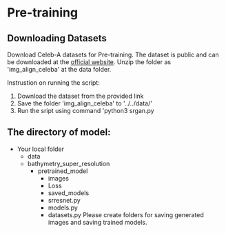 # Pre-training
## Downloading Datasets
Download Celeb-A datasets for Pre-training. The dataset is public and can be downloaded at the [official website](https://mmlab.ie.cuhk.edu.hk/projects/CelebA.html). Unzip the folder as 'img_align_celeba' at the data folder.

Instrustion on running the script:
1. Download the dataset from the provided link
2. Save the folder 'img_align_celeba' to '../../data/'
4. Run the sript using command 'python3 srgan.py

## The directory of model:
- Your local folder
  - data
  - bathymetry_super_resolution
    - pretrained_model
      - images
      - Loss
      - saved_models
      - srresnet.py
      - models.py
      - datasets.py
Please create folders for saving generated images and saving trained models.

